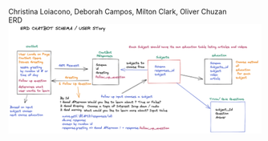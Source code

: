 Christina Loiacono, Deborah Campos, Milton Clark, Oliver Chuzan <br>
ERD
<img src="./images/erd.png" alt="event-relational-database"/>